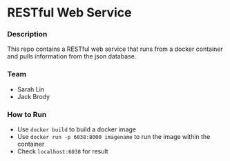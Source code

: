 # RESTful Web Service

### Description
This repo contains a RESTful web service that runs from a docker container and pulls information from the json database.

### Team
- Sarah Lin
- Jack Brody

### How to Run
- Use `docker build` to build a docker image
- Use `docker run -p 6038:8000 imagename` to run the image within the container
- Check `localhost:6038` for result
